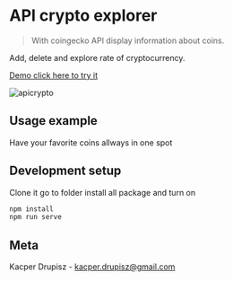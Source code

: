 # API crypto explorer
> With coingecko API display information about coins.

Add, delete and explore rate of cryptocurrency.

[Demo click here to try it](<https://friendly-allen-abf6d5.netlify.app>)

![apicrypto](https://user-images.githubusercontent.com/64982801/110533530-fcc50a00-8115-11eb-8d7f-f284279ab4ee.png)


## Usage example

Have your favorite coins allways in one spot

## Development setup

Clone it go to folder install all package and turn on

```sh
npm install
npm run serve
```

## Meta

Kacper Drupisz - kacper.drupisz@gmail.com

